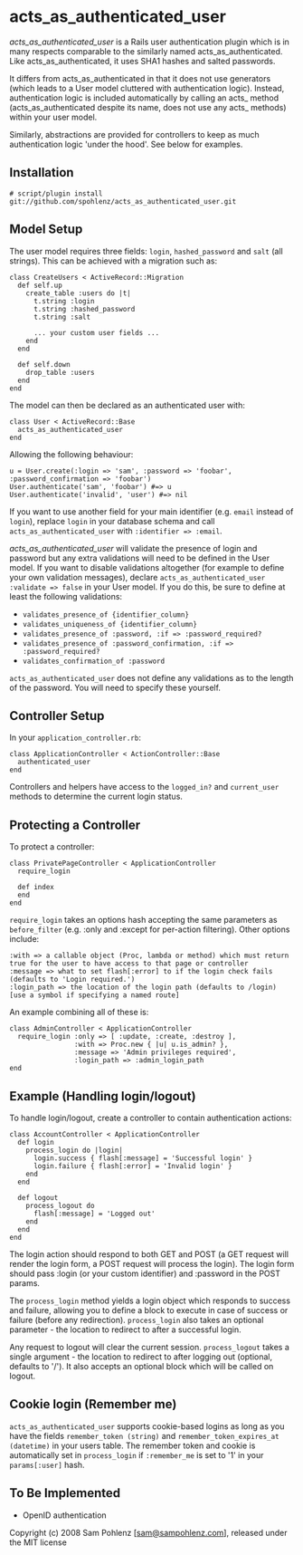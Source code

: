 acts\_as\_authenticated\_user
==========================

*acts\_as\_authenticated\_user* is a Rails user authentication plugin which is in many respects comparable to the similarly named acts\_as\_authenticated. Like acts\_as\_authenticated, it uses SHA1 hashes and salted passwords.

It differs from acts\_as\_authenticated in that it does not use generators (which leads to a User model cluttered with authentication logic). Instead, authentication logic is included automatically by calling an acts\_ method (acts\_as\_authenticated despite its name, does not use any acts\_ methods) within your user model.

Similarly, abstractions are provided for controllers to keep as much authentication logic 'under the hood'. See below for examples.


Installation
------------

    # script/plugin install git://github.com/spohlenz/acts_as_authenticated_user.git


Model Setup
-----------

The user model requires three fields: `login`, `hashed_password` and `salt` (all strings). This can be achieved with a migration such as:

    class CreateUsers < ActiveRecord::Migration
      def self.up
        create_table :users do |t|
          t.string :login
          t.string :hashed_password
          t.string :salt
          
          ... your custom user fields ...
        end
      end
      
      def self.down
        drop_table :users
      end
    end

The model can then be declared as an authenticated user with:

    class User < ActiveRecord::Base
      acts_as_authenticated_user
    end

Allowing the following behaviour:

    u = User.create(:login => 'sam', :password => 'foobar', :password_confirmation => 'foobar')
    User.authenticate('sam', 'foobar') #=> u
    User.authenticate('invalid', 'user') #=> nil
    
If you want to use another field for your main identifier (e.g. `email` instead of `login`), replace `login` in your database schema and call `acts_as_authenticated_user` with `:identifier => :email`.

*acts\_as\_authenticated\_user* will validate the presence of login and password but any extra validations will need to be defined in the User model. If you want to disable validations altogether (for example to define your own validation messages), declare `acts_as_authenticated_user :validate => false` in your User model. If you do this, be sure to define at least the following validations:

 - `validates_presence_of {identifier_column}`
 - `validates_uniqueness_of {identifier_column}`
 - `validates_presence_of :password, :if => :password_required?`
 - `validates_presence_of :password_confirmation, :if => :password_required?`
 - `validates_confirmation_of :password`

`acts_as_authenticated_user` does not define any validations as to the length of the password. You will need to specify these yourself.



Controller Setup
----------------

In your `application_controller.rb`:

    class ApplicationController < ActionController::Base
      authenticated_user
    end

Controllers and helpers have access to the `logged_in?` and `current_user` methods to determine the current login status.


Protecting a Controller
-----------------------

To protect a controller:

    class PrivatePageController < ApplicationController
      require_login
    
      def index
      end
    end

`require_login` takes an options hash accepting the same parameters as `before_filter` (e.g. :only and :except for per-action filtering). Other options include:

    :with => a callable object (Proc, lambda or method) which must return true for the user to have access to that page or controller
    :message => what to set flash[:error] to if the login check fails (defaults to 'Login required.')
    :login_path => the location of the login path (defaults to /login) [use a symbol if specifying a named route]
 
An example combining all of these is:

    class AdminController < ApplicationController
      require_login :only => [ :update, :create, :destroy ],
                    :with => Proc.new { |u| u.is_admin? },
                    :message => 'Admin privileges required',
                    :login_path => :admin_login_path
    end


Example (Handling login/logout)
-------------------------------

To handle login/logout, create a controller to contain authentication actions:

    class AccountController < ApplicationController
      def login
        process_login do |login|
          login.success { flash[:message] = 'Successful login' }
          login.failure { flash[:error] = 'Invalid login' }
        end
      end
    
      def logout
        process_logout do
          flash[:message] = 'Logged out'
        end
      end
    end

The login action should respond to both GET and POST (a GET request will render the login form, a POST request will process the login). The login form should pass :login (or your custom identifier) and :password in the POST params.

The `process_login` method yields a login object which responds to success and failure, allowing you to define a block to execute in case of success or failure (before any redirection). `process_login` also takes an optional parameter - the location to redirect to after a successful login.

Any request to logout will clear the current session. `process_logout` takes a single argument - the location to redirect to after logging out (optional, defaults to '/'). It also accepts an optional block which will be called on logout.


Cookie login (Remember me)
--------------------------

`acts_as_authenticated_user` supports cookie-based logins as long as you have the fields `remember_token (string)` and `remember_token_expires_at (datetime)` in your users table. The remember token and cookie is automatically set in `process_login` if `:remember_me` is set to '1' in your `params[:user]` hash.


To Be Implemented
-----------------

 - OpenID authentication


Copyright (c) 2008 Sam Pohlenz [<sam@sampohlenz.com>], released under the MIT license
